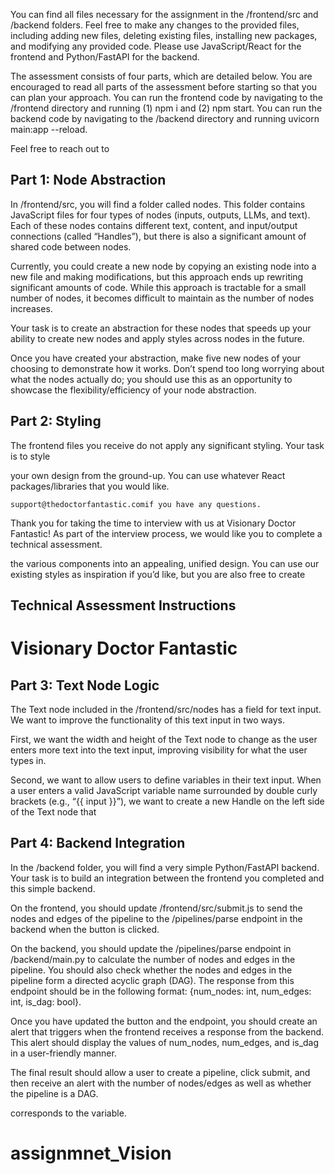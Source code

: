 You can find all files necessary for the assignment in the /frontend/src and
/backend folders. Feel free to make any changes to the provided files, including
adding new files, deleting existing files, installing new packages, and modifying any
provided code. Please use JavaScript/React for the frontend and Python/FastAPI for
the backend.

The assessment consists of four parts, which are detailed below. You are encouraged
to read all parts of the assessment before starting so that you can plan your approach.
You can run the frontend code by navigating to the /frontend directory and running
(1) npm i and (2) npm start. You can run the backend code by navigating to the
/backend directory and running uvicorn main:app --reload.

Feel free to reach out to

## Part 1: Node Abstraction

In /frontend/src, you will find a folder called nodes. This folder contains JavaScript
files for four types of nodes (inputs, outputs, LLMs, and text). Each of these nodes
contains different text, content, and input/output connections (called “Handles”),
but there is also a significant amount of shared code between nodes.

Currently, you could create a new node by copying an existing node into a new file
and making modifications, but this approach ends up rewriting significant amounts of
code. While this approach is tractable for a small number of nodes, it becomes
difficult to maintain as the number of nodes increases.

Your task is to create an abstraction for these nodes that speeds up your ability to
create new nodes and apply styles across nodes in the future.

Once you have created your abstraction, make five new nodes of your choosing to
demonstrate how it works. Don’t spend too long worrying about what the nodes
actually do; you should use this as an opportunity to showcase the
flexibility/efficiency of your node abstraction.

## Part 2: Styling

The frontend files you receive do not apply any significant styling. Your task is to style

your own design from the ground-up. You can use whatever React packages/libraries
that you would like.

```
support@thedoctorfantastic.comif you have any questions.
```

Thank you for taking the time to interview with us at Visionary Doctor Fantastic! As part of the
interview process, we would like you to complete a technical assessment.

the various components into an appealing, unified design. You can use our existing
styles as inspiration if you’d like, but you are also free to create

## Technical Assessment Instructions

# Visionary Doctor Fantastic

## Part 3: Text Node Logic

The Text node included in the /frontend/src/nodes has a field for text input. We
want to improve the functionality of this text input in two ways.

First, we want the width and height of the Text node to change as the user enters
more text into the text input, improving visibility for what the user types in.

Second, we want to allow users to define variables in their text input. When a user
enters a valid JavaScript variable name surrounded by double curly brackets (e.g., “{{
input }}”), we want to create a new Handle on the left side of the Text node that

## Part 4: Backend Integration

In the /backend folder, you will find a very simple Python/FastAPI backend. Your task
is to build an integration between the frontend you completed and this simple
backend.

On the frontend, you should update /frontend/src/submit.js to send the nodes
and edges of the pipeline to the /pipelines/parse endpoint in the backend when
the button is clicked.

On the backend, you should update the /pipelines/parse endpoint in
/backend/main.py to calculate the number of nodes and edges in the pipeline. You
should also check whether the nodes and edges in the pipeline form a directed acyclic
graph (DAG). The response from this endpoint should be in the following format:
{num_nodes: int, num_edges: int, is_dag: bool}.

Once you have updated the button and the endpoint, you should create an alert that
triggers when the frontend receives a response from the backend. This alert should
display the values of num_nodes, num_edges, and is_dag in a user-friendly manner.

The final result should allow a user to create a pipeline, click submit, and then
receive an alert with the number of nodes/edges as well as whether the pipeline is a
DAG.

corresponds to the variable.
# assignmnet_Vision

